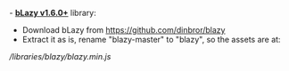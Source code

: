 \- **[bLazy v1.6.0+](https://github.com/dinbror/blazy)** library:

* Download bLazy from <https://github.com/dinbror/blazy>
* Extract it as is, rename "blazy-master" to "blazy", so the assets are at:

_/libraries/blazy/blazy.min.js_